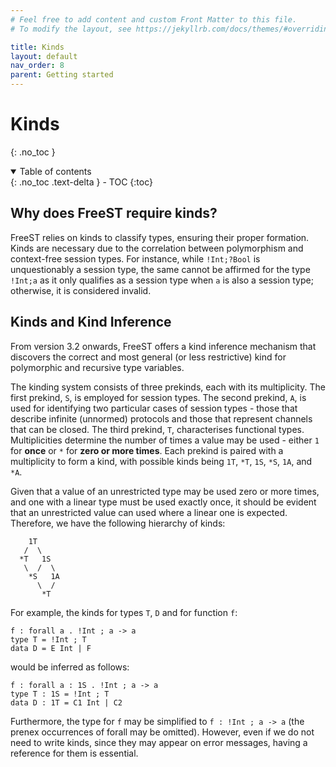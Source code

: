```yaml
---
# Feel free to add content and custom Front Matter to this file.
# To modify the layout, see https://jekyllrb.com/docs/themes/#overriding-theme-defaults

title: Kinds
layout: default
nav_order: 8
parent: Getting started
---
```


# Kinds
{: .no_toc }

<!-- TODO -->
<!-- some intro text here -->

<!-- collapsible TOC (check https://just-the-docs.github.io/just-the-docs/docs/navigation-structure/#top) -->
<details open markdown="block">
  <summary>
    Table of contents
  </summary>
  {: .no_toc .text-delta }
- TOC
{:toc}
</details>

## Why does FreeST require kinds?

FreeST relies on kinds to classify types, ensuring their proper formation. Kinds
are necessary due to the correlation between polymorphism and context-free
session types. For instance, while `!Int;?Bool` is unquestionably a session
type, the same cannot be affirmed for the type `!Int;a` as it only qualifies as
a session type when `a` is also a session type; otherwise, it is considered
invalid.

## Kinds and Kind Inference

From version 3.2 onwards, FreeST offers a kind inference mechanism that
discovers the correct and most general (or less restrictive) kind for
polymorphic and recursive type variables. 

The kinding system consists of three prekinds, each with its multiplicity. The
first prekind, `S`, is employed for session types. The second prekind, `A`, is
used for identifying two particular cases of session types - those that describe
infinite (unnormed) protocols and those that represent channels that can be
closed. The third prekind, `T`, characterises functional types. Multiplicities
determine the number of times a value may be used - either `1` for **once** or `*`
for **zero or more times**. Each prekind is paired with a multiplicity to form a
kind, with possible kinds being `1T`, `*T`, `1S`, `*S`, `1A`, and `*A`.

Given that a value of an unrestricted type may be used zero or more times, and
one with a linear type must be used exactly once, it should be evident that an
unrestricted value can used where a linear one is expected. Therefore, we have
the following hierarchy of kinds:

```
    1T
   /  \
  *T   1S
   \  /  \ 
    *S   1A
      \  /
       *T
```

For example, the kinds for types `T`, `D` and for function `f`:

```
f : forall a . !Int ; a -> a
type T = !Int ; T 
data D = E Int | F 
```
would be inferred as follows:
```
f : forall a : 1S . !Int ; a -> a
type T : 1S = !Int ; T 
data D : 1T = C1 Int | C2 
```

Furthermore, the type for `f` may be simplified to `f : !Int ; a -> a` (the
prenex occurrences of forall may be omitted). However, even if we do not need to
write kinds, since they may appear on error messages, having a reference for
them is essential.
